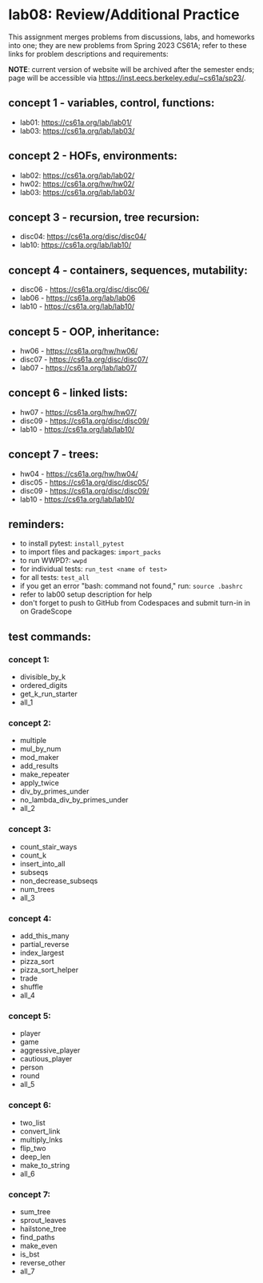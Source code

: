 # lab08: Review/Additional Practice
  
This assignment merges problems from discussions, labs, and homeworks into one; they are new problems from Spring 2023 CS61A; refer to these links for problem descriptions and requirements:
  
**NOTE**: current version of website will be archived after the semester ends; page will be accessible via https://inst.eecs.berkeley.edu/~cs61a/sp23/.
  
## concept 1 - variables, control, functions:  
  
- lab01: https://cs61a.org/lab/lab01/
- lab03: https://cs61a.org/lab/lab03/

## concept 2 - HOFs, environments:

- lab02: https://cs61a.org/lab/lab02/
- hw02: https://cs61a.org/hw/hw02/
- lab03: https://cs61a.org/lab/lab03/

## concept 3 - recursion, tree recursion:
  
- disc04: https://cs61a.org/disc/disc04/
- lab10: https://cs61a.org/lab/lab10/
  
## concept 4 - containers, sequences, mutability:
  
- disc06 - https://cs61a.org/disc/disc06/
- lab06 - https://cs61a.org/lab/lab06
- lab10 - https://cs61a.org/lab/lab10/
  
## concept 5 - OOP, inheritance:
  
- hw06 - https://cs61a.org/hw/hw06/
- disc07 - https://cs61a.org/disc/disc07/
- lab07 - https://cs61a.org/lab/lab07/
    
## concept 6 - linked lists:
  
- hw07 - https://cs61a.org/hw/hw07/
- disc09 - https://cs61a.org/disc/disc09/
- lab10 - https://cs61a.org/lab/lab10/
  
## concept 7 - trees: 
  
- hw04 - https://cs61a.org/hw/hw04/
- disc05 - https://cs61a.org/disc/disc05/
- disc09 - https://cs61a.org/disc/disc09/
- lab10 - https://cs61a.org/lab/lab10/
  
## reminders: 
  
- to install pytest: ```install_pytest```
- to import files and packages: ```import_packs```
- to run WWPD?: ```wwpd```
- for individual tests: ```run_test <name of test>```
- for all tests: ```test_all```
- if you get an error "bash: command not found," run: ```source .bashrc```
- refer to lab00 setup description for help
- don't forget to push to GitHub from Codespaces and submit turn-in in on GradeScope

## test commands:
  
### concept 1: 
  
- divisible_by_k
- ordered_digits
- get_k_run_starter
- all_1
  
### concept 2:
  
- multiple
- mul_by_num
- mod_maker
- add_results
- make_repeater
- apply_twice
- div_by_primes_under
- no_lambda_div_by_primes_under
- all_2
  
### concept 3: 
  
- count_stair_ways
- count_k
- insert_into_all
- subseqs
- non_decrease_subseqs
- num_trees
- all_3
  
### concept 4:
  
- add_this_many
- partial_reverse
- index_largest
- pizza_sort
- pizza_sort_helper
- trade
- shuffle
- all_4
  
### concept 5:
  
- player
- game
- aggressive_player
- cautious_player
- person
- round
- all_5
  
### concept 6:
  
- two_list
- convert_link
- multiply_lnks
- flip_two
- deep_len
- make_to_string
- all_6
  
### concept 7:
  
- sum_tree
- sprout_leaves
- hailstone_tree
- find_paths
- make_even
- is_bst
- reverse_other
- all_7